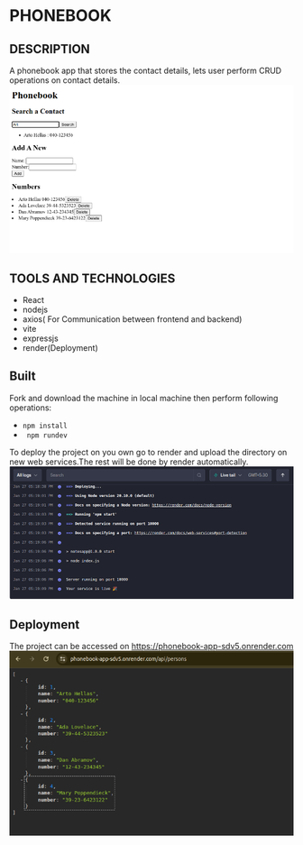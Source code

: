 # PHONEBOOK
## DESCRIPTION
A phonebook app that stores the contact details, lets user perform CRUD operations on contact details.
![Screenshot of phoneBook](<Screenshot from 2024-01-09 16-52-18.png>)

## TOOLS AND TECHNOLOGIES
* React
* nodejs
* axios( For Communication between frontend and backend)
* vite
* expressjs
* render(Deployment)

## Built
Fork and download the machine in local machine then perform following operations:
* `npm install`
* ` npm rundev`

To deploy the project on you own go to render and upload the directory on new web services.The rest will be done by render automatically.
![Render Deploying the application](<Screenshot from 2024-01-27 17-19-32.png>)
## Deployment 
The project can be accessed on https://phonebook-app-sdv5.onrender.com 
![ Deployed Backedend](<Screenshot from 2024-01-28 14-24-31.png>)